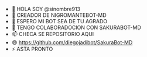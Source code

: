 - 👋 HOLA SOY @sinombre913
- 👀 CREADOR DE NIGROMANTEBOT-MD 
- 🌱 ESPERO MI BOT SEA DE TU AGRADO 
- 💞️ TENGO COLABORADOCION CON SAKURABOT-MD 
- 📫 CHECA SE REPOSITORIO AQUI 
- 😄 https://github.com/diegojadibot/SakuraBot-MD
- ⚡ ASTA PRONTO 

<!---
sinombre913/sinombre913 is a ✨ special ✨ repository because its `README.md` (this file) appears on your GitHub profile.
You can click the Preview link to take a look at your changes.
--->
